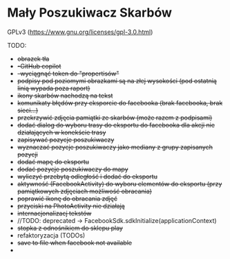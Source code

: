 # Mały Poszukiwacz Skarbów

GPLv3 (https://www.gnu.org/licenses/gpl-3.0.html)

TODO:

- ~~obrazek tła~~
- ~~-GitHub copilot~~
- ~~-wyciągnąć token do "propertisów"~~
- ~~podpisy pod poziomymi obrazkami są na złej wysokości (pod ostatnią linią wypada poza raport)~~
- ~~ikony skarbów nachodzą na tekst~~
- ~~komunikaty błędów przy eksporcie do facebooka (brak facebooka, brak sieci...)~~
- ~~przekrzywić zdjęcia pamiątki ze skarbów (może razem z podpisami)~~
- ~~dodać dialog do wyboru trasy do eksportu do facebooka dla akcji nie działających w konekście trasy~~
- ~~zapisywać pozycje poszukiwaczy~~
- ~~wyznaczać pozycje poszukiwaczy jako mediany z grupy zapisanych pozycji~~
- ~~dodać mapę do eksportu~~
- ~~dodać pozycje poszukiwaczy do mapy~~
- ~~wyliczyć przebytą odległość i dodać do eksportu~~
- ~~aktywność (FacebookActivity) do wyboru elementów do eksportu (przy pamiątkowych zdjęciach możliwość obracania)~~
- ~~poprawić ikonę do obracania zdjęć~~
- ~~przyciski na PhotoActivity nie działają~~
- ~~internacjonalizacj tekstów~~
- //TODO: deprecated -> FacebookSdk.sdkInitialize(applicationContext)
- ~~stopka z odnośnikiem do sklepu play~~
- refaktoryzacja (TODOs)
- ~~save to file when facebook not available~~
- 